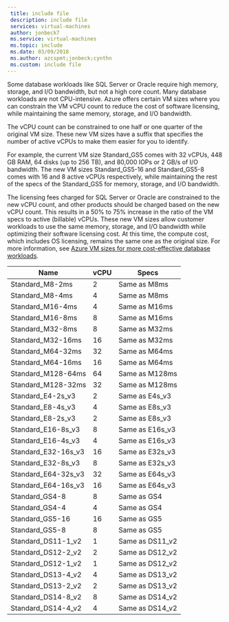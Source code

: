 ```yaml
---
 title: include file
 description: include file
 services: virtual-machines
 author: jonbeck7
 ms.service: virtual-machines
 ms.topic: include
 ms.date: 03/09/2018
 ms.author: azcspmt;jonbeck;cynthn
 ms.custom: include file
---
```


Some database workloads like SQL Server or Oracle require high memory, storage, and I/O bandwidth, but not a high core count. Many database workloads are not CPU-intensive. Azure offers certain VM sizes where you can constrain the VM vCPU count to reduce the cost of software licensing, while maintaining the same memory, storage, and I/O bandwidth.

The vCPU count can be  constrained to one half or one quarter of the original VM size. These new VM sizes have a suffix that specifies the number of active vCPUs to make them easier for you to identify.

For example, the current VM size Standard_GS5 comes with 32 vCPUs, 448 GB RAM, 64 disks (up to 256 TB), and 80,000 IOPs or 2 GB/s of I/O bandwidth. The new VM sizes Standard_GS5-16 and Standard_GS5-8 comes with 16 and 8 active vCPUs respectively, while maintaining the rest of the specs of the Standard_GS5 for memory, storage, and I/O bandwidth.

The licensing fees charged for SQL Server or Oracle are constrained to the new vCPU count, and other products should be charged based on the new vCPU count. This results in a 50% to 75% increase in the ratio of the VM specs to active (billable) vCPUs. These new VM sizes allow customer workloads to use the same memory, storage, and I/O bandwidth while optimizing their software licensing cost. At this time, the compute cost, which includes OS licensing, remains the same one as the original size. For more information, see [Azure VM sizes for more cost-effective database workloads](https://azure.microsoft.com/blog/announcing-new-azure-vm-sizes-for-more-cost-effective-database-workloads/).


| Name                | vCPU | Specs           |
|---------------------|------|-----------------|
| Standard_M8-2ms     | 2    | Same as M8ms    |
| Standard_M8-4ms     | 4    | Same as M8ms    |
| Standard_M16-4ms    | 4    | Same as M16ms   |
| Standard_M16-8ms    | 8    | Same as M16ms   |
| Standard_M32-8ms    | 8    | Same as M32ms   |
| Standard_M32-16ms   | 16   | Same as M32ms   |
| Standard_M64-32ms   | 32   | Same as M64ms   |
| Standard_M64-16ms   | 16   | Same as M64ms   |
| Standard_M128-64ms  | 64   | Same as M128ms  |
| Standard_M128-32ms  | 32   | Same as M128ms  |
| Standard_E4-2s_v3   | 2    | Same as E4s_v3  |
| Standard_E8-4s_v3   | 4    | Same as E8s_v3  |
| Standard_E8-2s_v3   | 2    | Same as E8s_v3  |
| Standard_E16-8s_v3  | 8    | Same as E16s_v3 |
| Standard_E16-4s_v3  | 4    | Same as E16s_v3 |
| Standard_E32-16s_v3 | 16   | Same as E32s_v3 |
| Standard_E32-8s_v3  | 8    | Same as E32s_v3 |
| Standard_E64-32s_v3 | 32   | Same as E64s_v3 |
| Standard_E64-16s_v3 | 16   | Same as E64s_v3 |
| Standard_GS4-8      | 8    | Same as GS4     |
| Standard_GS4-4      | 4    | Same as GS4     |
| Standard_GS5-16     | 16   | Same as GS5     |
| Standard_GS5-8      | 8    | Same as GS5     |
| Standard_DS11-1_v2  | 1    | Same as DS11_v2 |
| Standard_DS12-2_v2  | 2    | Same as DS12_v2 |
| Standard_DS12-1_v2  | 1    | Same as DS12_v2 |
| Standard_DS13-4_v2  | 4    | Same as DS13_v2 |
| Standard_DS13-2_v2  | 2    | Same as DS13_v2 |
| Standard_DS14-8_v2  | 8    | Same as DS14_v2 |
| Standard_DS14-4_v2  | 4    | Same as DS14_v2 |
